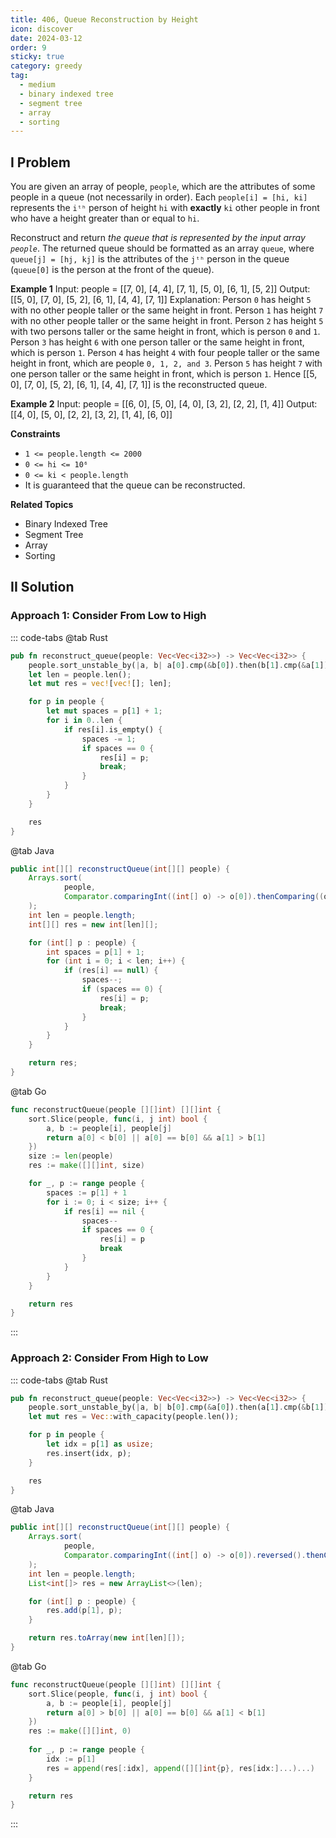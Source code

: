 ```yaml
---
title: 406, Queue Reconstruction by Height
icon: discover
date: 2024-03-12
order: 9
sticky: true
category: greedy
tag: 
  - medium
  - binary indexed tree
  - segment tree
  - array
  - sorting
---
```


## I Problem
You are given an array of people, `people`, which are the attributes of some people in a queue (not necessarily in order). Each `people[i] = [hi, ki]` represents the `iᵗʰ` person of height `hi` with **exactly** `ki` other people in front who have a height greater than or equal to `hi`.

Reconstruct and return *the queue that is represented by the input array `people`*. The returned queue should be formatted as an array `queue`, where `queue[j] = [hj, kj]` is the attributes of the `jᵗʰ` person in the queue (`queue[0]` is the person at the front of the queue).

**Example 1**
Input: people = [[7, 0], [4, 4], [7, 1], [5, 0], [6, 1], [5, 2]]
Output: [[5, 0], [7, 0], [5, 2], [6, 1], [4, 4], [7, 1]]
Explanation:
Person `0` has height `5` with no other people taller or the same height in front.
Person `1` has height `7` with no other people taller or the same height in front.
Person `2` has height `5` with two persons taller or the same height in front, which is person `0` and `1`.
Person `3` has height `6` with one person taller or the same height in front, which is person `1`.
Person `4` has height `4` with four people taller or the same height in front, which are people `0, 1, 2, and 3`.
Person `5` has height `7` with one person taller or the same height in front, which is person `1`.
Hence [[5, 0], [7, 0], [5, 2], [6, 1], [4, 4], [7, 1]] is the reconstructed queue.

**Example 2**
Input: people = [[6, 0], [5, 0], [4, 0], [3, 2], [2, 2], [1, 4]]
Output: [[4, 0], [5, 0], [2, 2], [3, 2], [1, 4], [6, 0]]

**Constraints**
- `1 <= people.length <= 2000`
- `0 <= hi <= 10⁶`
- `0 <= ki < people.length`
- It is guaranteed that the queue can be reconstructed.

**Related Topics**
- Binary Indexed Tree
- Segment Tree
- Array
- Sorting

## II Solution
### Approach 1: Consider From Low to High
::: code-tabs
@tab Rust
```rust
pub fn reconstruct_queue(people: Vec<Vec<i32>>) -> Vec<Vec<i32>> {
    people.sort_unstable_by(|a, b| a[0].cmp(&b[0]).then(b[1].cmp(&a[1])));
    let len = people.len();
    let mut res = vec![vec![]; len];

    for p in people {
        let mut spaces = p[1] + 1;
        for i in 0..len {
            if res[i].is_empty() {
                spaces -= 1;
                if spaces == 0 {
                    res[i] = p;
                    break;
                }
            }
        }
    }

    res
}
```

@tab Java
```java
public int[][] reconstructQueue(int[][] people) {
    Arrays.sort(
            people,
            Comparator.comparingInt((int[] o) -> o[0]).thenComparing((o1, o2) -> o2[1] - o1[1])
    );
    int len = people.length;
    int[][] res = new int[len][];

    for (int[] p : people) {
        int spaces = p[1] + 1;
        for (int i = 0; i < len; i++) {
            if (res[i] == null) {
                spaces--;
                if (spaces == 0) {
                    res[i] = p;
                    break;
                }
            }
        }
    }

    return res;
}
```

@tab Go
```go
func reconstructQueue(people [][]int) [][]int {
    sort.Slice(people, func(i, j int) bool {
        a, b := people[i], people[j]
        return a[0] < b[0] || a[0] == b[0] && a[1] > b[1]
    })
    size := len(people)
    res := make([][]int, size)

    for _, p := range people {
        spaces := p[1] + 1
        for i := 0; i < size; i++ {
            if res[i] == nil {
                spaces--
                if spaces == 0 {
                    res[i] = p
                    break
                }
            }
        }
    }

    return res
}
```
:::

### Approach 2: Consider From High to Low
::: code-tabs
@tab Rust
```rust
pub fn reconstruct_queue(people: Vec<Vec<i32>>) -> Vec<Vec<i32>> {
    people.sort_unstable_by(|a, b| b[0].cmp(&a[0]).then(a[1].cmp(&b[1])));
    let mut res = Vec::with_capacity(people.len());

    for p in people {
        let idx = p[1] as usize;
        res.insert(idx, p);
    }

    res
}
```

@tab Java
```java
public int[][] reconstructQueue(int[][] people) {
    Arrays.sort(
            people,
            Comparator.comparingInt((int[] o) -> o[0]).reversed().thenComparingInt(o -> o[1])
    );
    int len = people.length;
    List<int[]> res = new ArrayList<>(len);

    for (int[] p : people) {
        res.add(p[1], p);
    }

    return res.toArray(new int[len][]);
}
```

@tab Go
```go
func reconstructQueue(people [][]int) [][]int {
    sort.Slice(people, func(i, j int) bool {
        a, b := people[i], people[j]
        return a[0] > b[0] || a[0] == b[0] && a[1] < b[1]
    })
    res := make([][]int, 0)
    
    for _, p := range people {
        idx := p[1]
        res = append(res[:idx], append([][]int{p}, res[idx:]...)...)
    }

    return res
}
```
:::